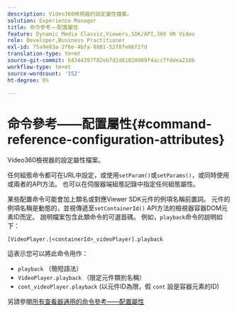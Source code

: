 ```yaml
---
description: Video360檢視器的設定屬性檔案。
solution: Experience Manager
title: 命令參考——配置屬性
feature: Dynamic Media Classic,Viewers,SDK/API,360 VR Video
role: Developer,Business Practitioner
exl-id: 75a9e83a-2f6e-4bfa-8881-52f8fe06f2fd
translation-type: tm+mt
source-git-commit: b4344397f82eb7d2d61020909f4acc7fddea210b
workflow-type: tm+mt
source-wordcount: '152'
ht-degree: 0%

---
```


# 命令參考——配置屬性{#command-reference-configuration-attributes}

Video360檢視器的設定屬性檔案。

任何組態命令都可在URL中設定，或使用`setParam()`或`setParams()`，或同時使用或兩者的API方法。 也可以在伺服器端組態記錄中指定任何組態屬性。

某些配置命令可能會加上類名或對應Viewer SDK元件的例項名稱前置詞。 元件的例項名稱是動態的，並視傳遞至`setContainerId()` API方法的檢視器容器DOM元素ID而定。 說明檔案包含此類命令的可選首碼。 例如，`playback`命令的說明如下：

`[VideoPlayer.|<containerId>_videoPlayer].playback`

這表示您可以將此命令用作：

* `playback` （簡短語法）
* `VideoPlayer.playback` （限定元件類別名稱）
* `cont_videoPlayer.playback` (以元件ID為限，假 `cont` 設是容器元素的ID)

另請參閱[所有查看器通用的命令參考——配置屬性](../../../r-html5-viewer-20-cmdref-configattrib/r-html5-viewer-20-cmdref-configattrib.md#concept-850e0f2c49b949deb7cfbfd330d329bd)
